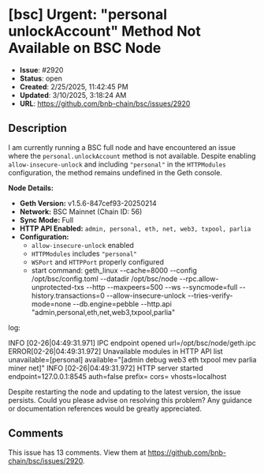 # [bsc] Urgent: "personal unlockAccount" Method Not Available on BSC Node

- **Issue**: #2920
- **Status**: open
- **Created**: 2/25/2025, 11:42:45 PM
- **Updated**: 3/10/2025, 3:18:24 AM
- **URL**: https://github.com/bnb-chain/bsc/issues/2920

## Description

I am currently running a BSC full node and have encountered an issue where the `personal.unlockAccount` method is not available. Despite enabling `allow-insecure-unlock` and including `"personal"` in the `HTTPModules` configuration, the method remains undefined in the Geth console.  

**Node Details:**  
- **Geth Version:** v1.5.6-847cef93-20250214  
- **Network:** BSC Mainnet (Chain ID: 56)  
- **Sync Mode:** Full  
- **HTTP API Enabled:** `admin, personal, eth, net, web3, txpool, parlia`  
- **Configuration:**  
  - `allow-insecure-unlock` enabled  
  - `HTTPModules` includes `"personal"`  
  - `WSPort` and `HTTPPort` properly configured  
  - start command: 
geth_linux --cache=8000 --config /opt/bsc/config.toml --datadir /opt/bsc/node --rpc.allow-unprotected-txs --http --maxpeers=500 --ws --syncmode=full --history.transactions=0 --allow-insecure-unlock --tries-verify-mode=none --db.engine=pebble --http.api "admin,personal,eth,net,web3,txpool,parlia"


log:

INFO [02-26|04:49:31.971] IPC endpoint opened                      url=/opt/bsc/node/geth.ipc
ERROR[02-26|04:49:31.972] Unavailable modules in HTTP API list     unavailable=[personal] available="[admin debug web3 eth txpool mev parlia miner net]"
INFO [02-26|04:49:31.972] HTTP server started                      endpoint=127.0.0.1:8545 auth=false prefix= cors= vhosts=localhost


Despite restarting the node and updating to the latest version, the issue persists. Could you please advise on resolving this problem? Any guidance or documentation references would be greatly appreciated.  

## Comments

This issue has 13 comments. View them at https://github.com/bnb-chain/bsc/issues/2920.

